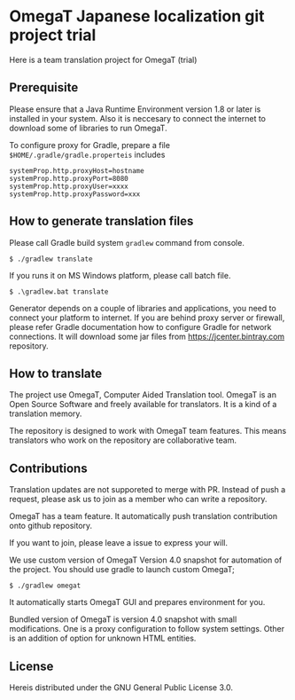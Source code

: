 # OmegaT Japanese localization git project trial 

Here is a team translation project for OmegaT (trial)

## Prerequisite

Please ensure that a Java Runtime Environment version 1.8 or later is installed in your system.
Also it is neccesary to connect the internet to download some of libraries to run OmegaT.

To configure proxy for Gradle, prepare a file `$HOME/.gradle/gradle.properteis` includes
```
systemProp.http.proxyHost=hostname
systemProp.http.proxyPort=8080
systemProp.http.proxyUser=xxxx
systemProp.http.proxyPassword=xxx
```

## How to generate translation files

Please call Gradle build system `gradlew` command from console.

```
$ ./gradlew translate
```

If you runs it on MS Windows platform, please call batch file.

```
$ .\gradlew.bat translate
```

Generator depends on a couple of libraries and applications, you need to connect
your platform to internet. If you are behind proxy server or firewall, please
refer Gradle documentation how to configure Gradle for network connections.
It will download some jar files from https://jcenter.bintray.com repository.

## How to translate

The project use OmegaT, Computer Aided Translation tool.
OmegaT is an Open Source Software and freely available for translators.
It is a kind of a translation memory.

The repository is designed to work with OmegaT team features. This means
translators who work on the repository are collaborative team.

## Contributions

Translation updates are not supporeted to merge with PR. Instead of push a request,
please ask us to join as a member who can write a repository.

OmegaT has a team feature. It automatically push translation contribution
onto github repository.

If you want to join, please leave a issue to express your will.

We use custom version of OmegaT Version 4.0 snapshot for automation of the project.
You should use gradle to launch custom OmegaT;

```
$ ./gradlew omegat
```

It automatically starts OmegaT GUI and prepares environment for you.

Bundled version of OmegaT is version 4.0 snapshot with small modifications.
One is a proxy configuration to follow system settings. Other is an addition of option
for unknown HTML entities.

## License

Hereis distributed under the GNU General Public License 3.0.

